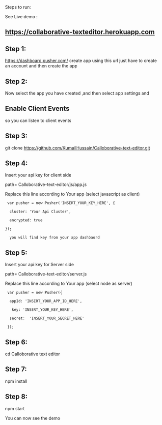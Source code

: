 Steps to run:

See Live demo :

  ## https://collaborative-texteditor.herokuapp.com
  
  
## Step 1:
https://dashboard.pusher.com/ create app using this url  just have to create an account and then create the app

## Step 2: 
Now select the app you have created ,and then select app settings and
## Enable Client Events  
so you can listen to client events

## Step 3:

git clone https://github.com/KumailHussain/Calloborative-text-editor.git

## Step 4:

Insert your api key for client side

path= Calloborative-text-editor/js/app.js 

Replace this line according to Your app  (select javascript as client)

     var pusher = new Pusher('INSERT_YOUR_KEY_HERE', {
     
      cluster: 'Your Api Cluster',
      
      encrypted: true
      
    });
        
      you will find key from your app dashbaord 
      
## Step 5:

Insert your api key for Server side

path= Calloborative-text-editor/server.js

Replace this line according to Your app (select node as server)

     var pusher = new Pusher({

      appId: 'INSERT_YOUR_APP_ID_HERE',
  
       key: 'INSERT_YOUR_KEY_HERE',
  
      secret:  'INSERT_YOUR_SECRET_HERE' 
  
     });


## Step 6:

cd Calloborative text editor

## Step 7:

npm install
     
## Step 8:
npm start

You can now see the demo
